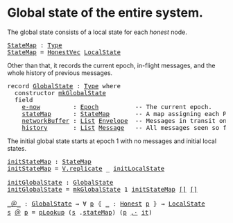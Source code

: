 
# Global state of the entire system.

<!--
<pre class="Agda"><a id="53" class="Symbol">{-#</a> <a id="57" class="Keyword">OPTIONS</a> <a id="65" class="Pragma">--safe</a> <a id="72" class="Symbol">#-}</a>
<a id="76" class="Keyword">open</a> <a id="81" class="Keyword">import</a> <a id="88" href="Prelude.html" class="Module">Prelude</a>
<a id="96" class="Keyword">open</a> <a id="101" class="Keyword">import</a> <a id="108" href="Hash.html" class="Module">Hash</a>

<a id="114" class="Keyword">open</a> <a id="119" class="Keyword">import</a> <a id="126" href="Protocol.Streamlet.Base.html" class="Module">Protocol.Streamlet.Base</a>
<a id="150" class="Keyword">open</a> <a id="155" class="Keyword">import</a> <a id="162" href="Protocol.Streamlet.Assumptions.html" class="Module">Protocol.Streamlet.Assumptions</a>

<a id="194" class="Keyword">module</a> <a id="201" href="Protocol.Streamlet.Global.State.html" class="Module">Protocol.Streamlet.Global.State</a> <a id="233" class="Symbol">(</a><a id="234" href="Protocol.Streamlet.Global.State.html#234" class="Bound">⋯</a> <a id="236" class="Symbol">:</a> <a id="238" class="Symbol">_)</a> <a id="241" class="Symbol">(</a><a id="242" class="Keyword">open</a> <a id="247" href="Protocol.Streamlet.Assumptions.html#222" class="Module">Assumptions</a> <a id="259" href="Protocol.Streamlet.Global.State.html#234" class="Bound">⋯</a><a id="260" class="Symbol">)</a> <a id="262" class="Keyword">where</a>

<a id="269" class="Keyword">open</a> <a id="274" class="Keyword">import</a> <a id="281" href="Protocol.Streamlet.Message.html" class="Module">Protocol.Streamlet.Message</a> <a id="308" href="Protocol.Streamlet.Global.State.html#234" class="Bound">⋯</a>
<a id="310" class="Keyword">open</a> <a id="315" class="Keyword">import</a> <a id="322" href="Protocol.Streamlet.Local.State.html" class="Module">Protocol.Streamlet.Local.State</a> <a id="353" href="Protocol.Streamlet.Global.State.html#234" class="Bound">⋯</a>
<a id="355" class="Keyword">open</a> <a id="360" class="Keyword">import</a> <a id="367" href="Protocol.Streamlet.Local.Chain.html" class="Module">Protocol.Streamlet.Local.Chain</a> <a id="398" href="Protocol.Streamlet.Global.State.html#234" class="Bound">⋯</a>
</pre>-->

The global state consists of a local state for each *honest* node.
<pre class="Agda"><a id="StateMap"></a><a id="484" href="Protocol.Streamlet.Global.State.html#484" class="Function">StateMap</a> <a id="493" class="Symbol">:</a> <a id="495" href="Agda.Primitive.html#388" class="Primitive">Type</a>
<a id="500" href="Protocol.Streamlet.Global.State.html#484" class="Function">StateMap</a> <a id="509" class="Symbol">=</a> <a id="511" href="Protocol.Streamlet.Assumptions.html#3602" class="Function">HonestVec</a> <a id="521" href="Protocol.Streamlet.Local.State.html#883" class="Record">LocalState</a>
</pre>
Other than that, it records the current epoch, in-flight messages, and
the whole history of previous messages.
<pre class="Agda"><a id="656" class="Keyword">record</a> <a id="GlobalState"></a><a id="663" href="Protocol.Streamlet.Global.State.html#663" class="Record">GlobalState</a> <a id="675" class="Symbol">:</a> <a id="677" href="Agda.Primitive.html#388" class="Primitive">Type</a> <a id="682" class="Keyword">where</a>
  <a id="690" class="Keyword">constructor</a> <a id="mkGlobalState"></a><a id="702" href="Protocol.Streamlet.Global.State.html#702" class="InductiveConstructor">mkGlobalState</a>
  <a id="718" class="Keyword">field</a>
    <a id="GlobalState.e-now"></a><a id="728" href="Protocol.Streamlet.Global.State.html#728" class="Field">e-now</a>         <a id="742" class="Symbol">:</a> <a id="744" href="Protocol.Streamlet.Base.html#83" class="Function">Epoch</a>          <a id="759" class="Comment">-- The current epoch.</a>
    <a id="GlobalState.stateMap"></a><a id="785" href="Protocol.Streamlet.Global.State.html#785" class="Field">stateMap</a>      <a id="799" class="Symbol">:</a> <a id="801" href="Protocol.Streamlet.Global.State.html#484" class="Function">StateMap</a>       <a id="816" class="Comment">-- A map assigning each PID its local state.</a>
    <a id="GlobalState.networkBuffer"></a><a id="865" href="Protocol.Streamlet.Global.State.html#865" class="Field">networkBuffer</a> <a id="879" class="Symbol">:</a> <a id="881" href="Agda.Builtin.List.html#147" class="Datatype">List</a> <a id="886" href="Protocol.Streamlet.Message.html#882" class="Record">Envelope</a>  <a id="896" class="Comment">-- Messages in transit on the network.</a>
    <a id="GlobalState.history"></a><a id="939" href="Protocol.Streamlet.Global.State.html#939" class="Field">history</a>       <a id="953" class="Symbol">:</a> <a id="955" href="Agda.Builtin.List.html#147" class="Datatype">List</a> <a id="960" href="Protocol.Streamlet.Message.html#298" class="Datatype">Message</a>   <a id="970" class="Comment">-- All messages seen so far.</a>
</pre><!--
<pre class="Agda"><a id="1016" class="Keyword">open</a> <a id="1021" href="Protocol.Streamlet.Global.State.html#663" class="Module">GlobalState</a> <a id="1033" class="Keyword">public</a>
<a id="1040" class="Keyword">variable</a> <a id="1049" href="Protocol.Streamlet.Global.State.html#1049" class="Generalizable">s</a> <a id="1051" href="Protocol.Streamlet.Global.State.html#1051" class="Generalizable">s′</a> <a id="1054" href="Protocol.Streamlet.Global.State.html#1054" class="Generalizable">s″</a> <a id="1057" class="Symbol">:</a> <a id="1059" href="Protocol.Streamlet.Global.State.html#663" class="Record">GlobalState</a>
</pre>-->

The initial global state starts at epoch 1 with no messages and initial local states.
<pre class="Agda"><a id="initStateMap"></a><a id="1174" href="Protocol.Streamlet.Global.State.html#1174" class="Function">initStateMap</a> <a id="1187" class="Symbol">:</a> <a id="1189" href="Protocol.Streamlet.Global.State.html#484" class="Function">StateMap</a>
<a id="1198" href="Protocol.Streamlet.Global.State.html#1174" class="Function">initStateMap</a> <a id="1211" class="Symbol">=</a> <a id="1213" href="Data.Vec.Base.html#6509" class="Function">V.replicate</a> <a id="1225" class="Symbol">_</a> <a id="1227" href="Protocol.Streamlet.Local.State.html#1166" class="Function">initLocalState</a>

<a id="initGlobalState"></a><a id="1243" href="Protocol.Streamlet.Global.State.html#1243" class="Function">initGlobalState</a> <a id="1259" class="Symbol">:</a> <a id="1261" href="Protocol.Streamlet.Global.State.html#663" class="Record">GlobalState</a>
<a id="1273" href="Protocol.Streamlet.Global.State.html#1243" class="Function">initGlobalState</a> <a id="1289" class="Symbol">=</a> <a id="1291" href="Protocol.Streamlet.Global.State.html#702" class="InductiveConstructor">mkGlobalState</a> <a id="1305" class="Number">1</a> <a id="1307" href="Protocol.Streamlet.Global.State.html#1174" class="Function">initStateMap</a> <a id="1320" href="Agda.Builtin.List.html#184" class="InductiveConstructor">[]</a> <a id="1323" href="Agda.Builtin.List.html#184" class="InductiveConstructor">[]</a>
</pre><!--
<pre class="Agda"><a id="1343" class="Keyword">instance</a>
  <a id="Def-StateMap"></a><a id="1354" href="Protocol.Streamlet.Global.State.html#1354" class="Function">Def-StateMap</a>     <a id="1371" class="Symbol">=</a> <a id="1373" href="Prelude.Default.html#123" class="Record">Default</a> <a id="1381" class="Symbol">_</a> <a id="1383" href="Function.Base.html#4486" class="Function Operator">∋</a> <a id="1385" class="Symbol">λ</a> <a id="1387" class="Keyword">where</a> <a id="1393" class="Symbol">.</a><a id="1394" href="Prelude.Default.html#163" class="Field">def</a> <a id="1398" class="Symbol">→</a> <a id="1400" href="Protocol.Streamlet.Global.State.html#1174" class="Function">initStateMap</a>
  <a id="Def-GlobalState"></a><a id="1415" href="Protocol.Streamlet.Global.State.html#1415" class="Function">Def-GlobalState</a>  <a id="1432" class="Symbol">=</a> <a id="1434" href="Prelude.Default.html#123" class="Record">Default</a> <a id="1442" class="Symbol">_</a> <a id="1444" href="Function.Base.html#4486" class="Function Operator">∋</a> <a id="1446" class="Symbol">λ</a> <a id="1448" class="Keyword">where</a> <a id="1454" class="Symbol">.</a><a id="1455" href="Prelude.Default.html#163" class="Field">def</a> <a id="1459" class="Symbol">→</a> <a id="1461" href="Protocol.Streamlet.Global.State.html#1243" class="Function">initGlobalState</a>
  <a id="Init-GlobalState"></a><a id="1479" href="Protocol.Streamlet.Global.State.html#1479" class="Function">Init-GlobalState</a> <a id="1496" class="Symbol">=</a> <a id="1498" href="Prelude.Initial.html#87" class="Record">HasInitial</a> <a id="1509" class="Symbol">_</a> <a id="1511" href="Function.Base.html#4486" class="Function Operator">∋</a> <a id="1513" class="Symbol">λ</a> <a id="1515" class="Keyword">where</a> <a id="1521" class="Symbol">.</a><a id="1522" href="Prelude.Initial.html#141" class="Field">Initial</a> <a id="1530" class="Symbol">→</a> <a id="1532" href="Agda.Builtin.Equality.html#150" class="Datatype Operator">_≡</a> <a id="1535" href="Protocol.Streamlet.Global.State.html#1243" class="Function">initGlobalState</a>
</pre>-->

<pre class="Agda"><a id="_＠_"></a><a id="1568" href="Protocol.Streamlet.Global.State.html#1568" class="Function Operator">_＠_</a> <a id="1572" class="Symbol">:</a> <a id="1574" href="Protocol.Streamlet.Global.State.html#663" class="Record">GlobalState</a> <a id="1586" class="Symbol">→</a> <a id="1588" class="Symbol">∀</a> <a id="1590" href="Protocol.Streamlet.Global.State.html#1590" class="Bound">p</a> <a id="1592" class="Symbol">⦃</a> <a id="1594" href="Protocol.Streamlet.Global.State.html#1594" class="Bound">_</a> <a id="1596" class="Symbol">:</a> <a id="1598" href="Protocol.Streamlet.Assumptions.html#1062" class="Field">Honest</a> <a id="1605" href="Protocol.Streamlet.Global.State.html#1590" class="Bound">p</a> <a id="1607" class="Symbol">⦄</a> <a id="1609" class="Symbol">→</a> <a id="1611" href="Protocol.Streamlet.Local.State.html#883" class="Record">LocalState</a>
<a id="1622" href="Protocol.Streamlet.Global.State.html#1622" class="Bound">s</a> <a id="1624" href="Protocol.Streamlet.Global.State.html#1568" class="Function Operator">＠</a> <a id="1626" href="Protocol.Streamlet.Global.State.html#1626" class="Bound">p</a> <a id="1628" class="Symbol">=</a> <a id="1630" href="Prelude.PVec.html#542" class="Function">pLookup</a> <a id="1638" class="Symbol">(</a><a id="1639" href="Protocol.Streamlet.Global.State.html#1622" class="Bound">s</a> <a id="1641" class="Symbol">.</a><a id="1642" href="Protocol.Streamlet.Global.State.html#785" class="Field">stateMap</a><a id="1650" class="Symbol">)</a> <a id="1652" class="Symbol">(</a><a id="1653" href="Protocol.Streamlet.Global.State.html#1626" class="Bound">p</a> <a id="1655" href="Prelude.Init.html#7248" class="InductiveConstructor Operator">,·</a> <a id="1658" href="Function.Base.html#4736" class="Function">it</a><a id="1660" class="Symbol">)</a>
</pre>